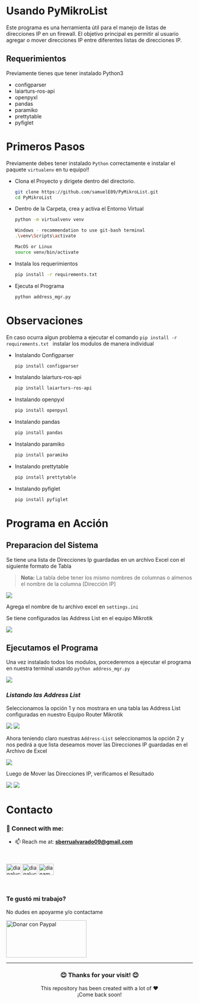  
# **Usando PyMikroList**

Este programa es una herramienta útil para el manejo de listas de direcciones IP en un firewall. El objetivo principal es permitir al usuario agregar o mover direcciones IP entre diferentes listas de direcciones IP. 

## Requerimientos

Previamente tienes que tener instalado Python3 

- configparser
- laiarturs-ros-api
- openpyxl
- pandas
- paramiko
- prettytable
- pyfiglet


# **Primeros Pasos**

Previamente debes tener instalado ```Python``` correctamente e instalar el paquete ```virtualenv``` en tu equipo!!

* Clona el Proyecto y dirigete dentro del directorio.  

    ```bash
    git clone https://github.com/samuelE09/PyMikroList.git
    cd PyMikroList
    ```

* Dentro de la Carpeta, crea y activa el Entorno Virtual

    ```bash
    python -m virtualvenv venv
    
    Windows - recommendation to use git-bash terminal 
    .\venv\Scripts\activate

    MacOS or Linux
    source venv/bin/activate
    ```

* Instala los requerimientos

    ```bash
    pip install -r requirements.txt
    ```

* Ejecuta el Programa

    ```bash
    python address_mgr.py
    ```
    
# **Observaciones**

En caso ocurra algun problema a ejecutar el comando ```pip install -r requirements.txt ``` instalar los modulos de manera individual

* Instalando Configparser

    ```bash
    pip install configparser
    ```
    
* Instalando laiarturs-ros-api

    ```bash
    pip install laiarturs-ros-api
    ```
    
* Instalando openpyxl

    ```bash
    pip install openpyxl
    ```
* Instalando pandas

    ```bash
    pip install pandas
    ```
* Instalando paramiko

    ```bash
    pip install paramiko
    ```
    
* Instalando prettytable

    ```bash
    pip install prettytable
    ```

* Instalando pyfiglet

    ```bash
    pip install pyfiglet
    ```
    
# **Programa en Acción**

## **Preparacion del Sistema**

Se tiene una lista de Direcciones Ip guardadas en un archivo Excel con el siguiente formato de Tabla 

> **Nota:**
> La tabla debe tener los mismo nombres de columnas o almenos el nombre de la columna [Dirección IP]

<img src="img/tabla_excel.png">

Agrega el nombre de tu archivo excel en ```settings.ini```

Se tiene configurados las Address List en el equipo Mikrotik 

<img src="img/add_list_mk.png">

## **Ejecutamos el Programa**

Una vez instalado todos los modulos, porcederemos a ejecutar el programa en nuestra terminal usando ``` python address_mgr.py ```

<img src="img/home.png">


### *Listando las Address List*

Seleccionamos la opción 1 y nos mostrara en una tabla las Address List configuradas en nuestro Equipo Router Mikrotik

<img src="img/listar_address_list.png">
<img src="img/add_list_mk.png">

Ahora teniendo claro nuestras ``` Address-List ```  seleccionamos la opción 2 y nos pedirá a que lista deseamos mover las Direcciones IP guardadas en el Archivo de Excel

<img src="img/move_ip.png">

Luego de Mover las Direcciones IP, verificamos el Resultado

<img src="img/listar_address_list2.png">
<img src="img/add_list_mk2.png">


# **Contacto**

<h3 align="left"> 💼 Connect with me:</h3>

 - 📫 Reach me at: **sberrualvarado09@gmail.com**

</br>

<p align="left">
<a href="https://linkedin.com/in/sberrualvarado2496" target="blank"><img align="center" src="https://raw.githubusercontent.com/rahuldkjain/github-profile-readme-generator/master/src/images/icons/Social/linked-in-alt.svg" alt="dianaluciamtz" height="30" width="40" /></a>
<a href="https://twitter.com/samuel24_dev" target="blank"><img align="center" src="https://raw.githubusercontent.com/rahuldkjain/github-profile-readme-generator/master/src/images/icons/Social/twitter.svg" alt="dianaluciamtz" height="30" width="40" /></a>
<a href="https://instagram.com/samuel_enrique24" target="blank"><img align="center" src="https://raw.githubusercontent.com/rahuldkjain/github-profile-readme-generator/master/src/images/icons/Social/instagram.svg" alt="dianamg.data" height="30" width="40" /></a>
</p>
</br>

<h3> Te gustó mi trabajo? </h3>

No dudes en apoyarme y/o contactame

<a href="https://www.paypal.com/donate/?hosted_button_id=FXLEYP4FXC5B2" target="_blank">
  <img src="https://criando247.com/wp-content/uploads/2020/10/donar-con-paypal.png" alt="Donar con Paypal" height="100px" width="217px" >
</a>

<hr>
<h3 align="center"> 😊 Thanks for your visit! 😊</h3>
<p  align="center">
This repository has been created with a lot of ❤️ </br>
¡Come back soon!
</p>














